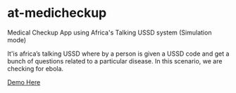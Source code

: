 # at-medicheckup

Medical Checkup App using Africa's Talking USSD system (Simulation mode)

It'is africa’s talking USSD where by a person is given a USSD code and get a bunch of questions related to a particular disease. In this scenario, we are checking for ebola.

[Demo Here](https://developers.africastalking.com/simulator)
